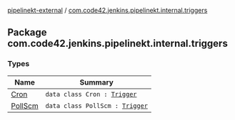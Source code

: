 [pipelinekt-external](../index.md) / [com.code42.jenkins.pipelinekt.internal.triggers](./index.md)

## Package com.code42.jenkins.pipelinekt.internal.triggers

### Types

| Name | Summary |
|---|---|
| [Cron](-cron/index.md) | `data class Cron : `[`Trigger`](../com.code42.jenkins.pipelinekt.core/-trigger.md) |
| [PollScm](-poll-scm/index.md) | `data class PollScm : `[`Trigger`](../com.code42.jenkins.pipelinekt.core/-trigger.md) |
